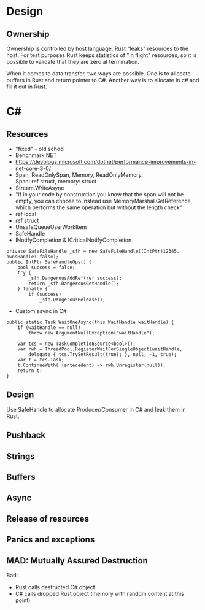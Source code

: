 # Design
## Ownership
Ownership is controlled by host language. Rust "leaks" resources to the host.
For test purposes Rust keeps statistics of "in flight" resources, so it is possible to validate that they are zero at
termination.

When it comes to data transfer, two ways are possible. One is to allocate buffers in Rust and return pointer to C#.
Another way is to allocate in c# and fill it out in Rust.  

# C#
## Resources
* "fixed" - old school
* Benchmark.NET
* https://devblogs.microsoft.com/dotnet/performance-improvements-in-net-core-3-0/
* Span, ReadOnlySpan, Memory, ReadOnlyMemory.   
    Span: ref struct, memory: struct
* Stream.WriteAsync
* "If in your code by construction you know that the span will not be empty, you can choose to instead use 
  MemoryMarshal.GetReference, which performs the same operation but without the length check"
* ref local
* ref struct
* UnsafeQueueUserWorkItem
* SafeHandle
* INotifyCompletion & ICriticalNotifyCompletion 
```
private SafeFileHandle _sfh = new SafeFileHandle((IntPtr)12345, ownsHandle: false);
public IntPtr SafeHandleOps() {
    bool success = false;
    try {
        _sfh.DangerousAddRef(ref success);
        return _sfh.DangerousGetHandle();
    } finally {
        if (success)
            _sfh.DangerousRelease();
```
* Custom async in C#
```
public static Task WaitOneAsync(this WaitHandle waitHandle) {
    if (waitHandle == null)
        throw new ArgumentNullException("waitHandle");

    var tcs = new TaskCompletionSource<bool>();
    var rwh = ThreadPool.RegisterWaitForSingleObject(waitHandle,
        delegate { tcs.TrySetResult(true); }, null, -1, true);
    var t = tcs.Task;
    t.ContinueWith( (antecedent) => rwh.Unregister(null));
    return t;
}
```

## Design
Use SafeHandle to allocate Producer/Consumer in C# and leak them in Rust.


## Pushback

## Strings

## Buffers

## Async

## Release of resources

## Panics and exceptions

## MAD: Mutually Assured Destruction
Bad:
* Rust calls destructed C# object
* C# calls dropped Rust object (memory with random content at this point)